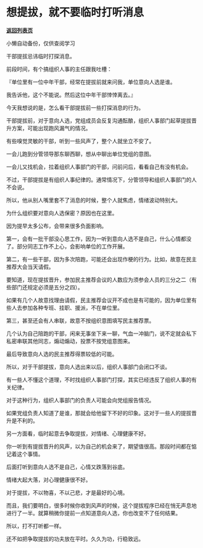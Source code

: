 # 想提拔，就不要临时打听消息

[**返回列表页**](/gzh/费曼的小茶馆)

小懒自动备份，仅供查阅学习

干部提拔忌讳临时打探消息。

  

前段时间，有个搞组织人事的主任跟我吐槽：

  

『单位里有一位中年干部，经常在提拔前就来问我，单位意向人选是谁。

  

我告诉他，这个不能说。然后这位中年干部悻悻离去。』

  

今天我想说的是，怎么看干部提拔前一些打探消息的行为。

  

干部提拔前，对于意向人选，党组成员会反复沟通酝酿，组织人事部门起草提拔晋升方案，可能出现跑风漏气的情况。

  

有些嗅觉灵敏的干部，听到一些风声了，整个人就坐立不安了。

  

一会儿跑到分管领导那东聊西聊，想从中聊出单位党组的意图。

  

一会儿又找机会，拉着组织人事部门的干部，问前问后，看看自己有没有机会。

  

不过，干部提拔是有组织人事纪律的。通常情况下，分管领导和组织人事部门的人不会说。

  

所以，他从别人嘴里套不了消息的时候，整个人就焦虑，情绪波动特别大。

  

为什么组织要对意向人选保密？原因也在这里。

  

因为提早太多公布，会带来很多负面影响。

  

第一，会有一批干部没心思工作，因为一听到意向人选不是自己，什么心情都没了。部分同志工作不上心，会影响单位的工作开展。

  

第二，有一些干部，因为多次陪跑，可能还会出现作梗的行为。比如，故意在民主推荐大会当天请假。

  

要知道，现在提拔晋升，参加民主推荐会议的人数应为须参会人员的三分之二（有些部门还规定必须是五分之四）。

  

如果有几个人故意找理由请假，民主推荐会议开不成也是有可能的，因为单位里有些人去参加各种专班、挂职、援派，不在单位里。

  

第三，甚至还会有人串联，故意不按组织意图填写民主推荐票。

  

几个认为自己陪跑的干部，闲来无事坐下来一聊，气血一冲脑门，说不定就会私下私密串联其他同志，煽动煽动，投票不按党组意图来。

  

最后导致意向人选的民主推荐得票较低的可能。

  

所以，对于干部提拔，意向人选出来以后，组织人事部门会闭口不谈。

  

有一些人不懂这个道理，不时找组织人事部门打探，其实已经违反了组织人事的有关纪律。

  

对于这种行为，组织人事部门的负责人可能会向党组报告情况。

  

如果党组负责人知道了是谁，那就会给他留下不好的印象。这对于一些人的提拔晋升是不利的。

  

另一方面看，临时起意去争取提拔，对情绪、心理健康不好。

  

你一听到有提拔晋升的风声，以为自己的机会来了，期望值很高。那段时间都在惦记着这个事情。

  

后面打听到意向人选不是自己，心情又跌落到谷底。

  

情绪大起大落，对心理健康很不好。

  

对于提拔，不以物喜，不以己悲，才是最好的心境。

  

而且，我们要明白，很多时候你收到风声的时候，这个提拔程序已经在悄无声息地进行了一半。就算稍微你提前一点知道意向人选，你也改变不了任何结果。

  

所以，打不打听都一样。

  

还不如把争取提拔的功夫放在平时。久久为功，行稳致远。


